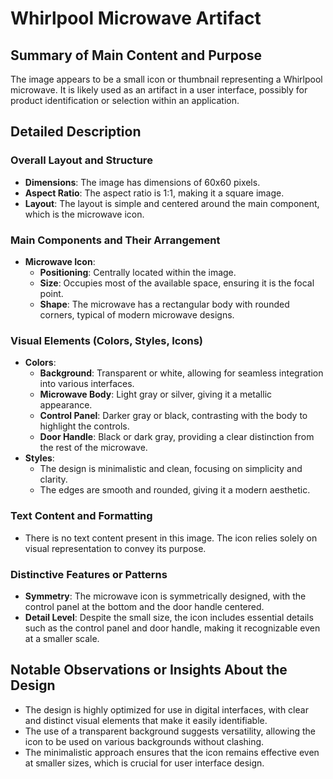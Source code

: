 # Whirlpool Microwave Artifact

## Summary of Main Content and Purpose
The image appears to be a small icon or thumbnail representing a Whirlpool microwave. It is likely used as an artifact in a user interface, possibly for product identification or selection within an application.

## Detailed Description

### Overall Layout and Structure
- **Dimensions**: The image has dimensions of 60x60 pixels.
- **Aspect Ratio**: The aspect ratio is 1:1, making it a square image.
- **Layout**: The layout is simple and centered around the main component, which is the microwave icon.

### Main Components and Their Arrangement
- **Microwave Icon**:
  - **Positioning**: Centrally located within the image.
  - **Size**: Occupies most of the available space, ensuring it is the focal point.
  - **Shape**: The microwave has a rectangular body with rounded corners, typical of modern microwave designs.

### Visual Elements (Colors, Styles, Icons)
- **Colors**:
  - **Background**: Transparent or white, allowing for seamless integration into various interfaces.
  - **Microwave Body**: Light gray or silver, giving it a metallic appearance.
  - **Control Panel**: Darker gray or black, contrasting with the body to highlight the controls.
  - **Door Handle**: Black or dark gray, providing a clear distinction from the rest of the microwave.
- **Styles**:
  - The design is minimalistic and clean, focusing on simplicity and clarity.
  - The edges are smooth and rounded, giving it a modern aesthetic.

### Text Content and Formatting
- There is no text content present in this image. The icon relies solely on visual representation to convey its purpose.

### Distinctive Features or Patterns
- **Symmetry**: The microwave icon is symmetrically designed, with the control panel at the bottom and the door handle centered.
- **Detail Level**: Despite the small size, the icon includes essential details such as the control panel and door handle, making it recognizable even at a smaller scale.

## Notable Observations or Insights About the Design
- The design is highly optimized for use in digital interfaces, with clear and distinct visual elements that make it easily identifiable.
- The use of a transparent background suggests versatility, allowing the icon to be used on various backgrounds without clashing.
- The minimalistic approach ensures that the icon remains effective even at smaller sizes, which is crucial for user interface design.